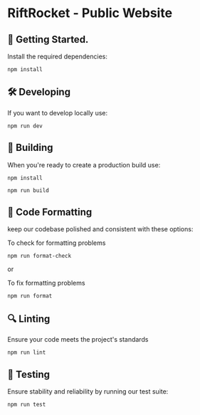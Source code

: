 # RiftRocket - Public Website

## 🚀 Getting Started.

Install the required dependencies:

```
npm install
```

## 🛠️ Developing

If you want to develop locally use:

```
npm run dev
```

## 🔧 Building

When you're ready to create a production build use:

```
npm install
```

```
npm run build
```

## 🌟 Code Formatting

keep our codebase polished and consistent with these options:

To check for formatting problems

```
npm run format-check
```

or

To fix formatting problems

```
npm run format
```

## 🔍 Linting

Ensure your code meets the project's standards

```
npm run lint
```

## 🧪 Testing

Ensure stability and reliability by running our test suite:

```
npm run test
```
